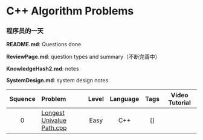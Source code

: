 # C++ Algorithm Problems

### 程序员的一天

**README.md**: Questions done

**ReviewPage.md**: question types and summary（不断完善中）

**KnowledgeHash2.md**: notes

**SystemDesign.md**: system design notes



| Squence | Problem       | Level  | Language  | Tags | Video Tutorial|
|:-------:|:--------------|:------:|:---------:|:----:|:-------------:|
|0|[Longest Univalue Path.cpp](https://github.com/glc12125/Algo/blob/master/lintcode/Longest%20Univalue%20Path.cpp)|Easy|C++|[]||